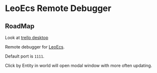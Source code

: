 # LeoEcs Remote Debugger

## RoadMap
Look at [trello desktop](https://trello.com/b/k6zqxMqC)

Remote debugger for [LeoEcs](https://github.com/Leopotam/ecs).

Default port is `1111`.

Click by Entity in world will open modal window with more often updating.
